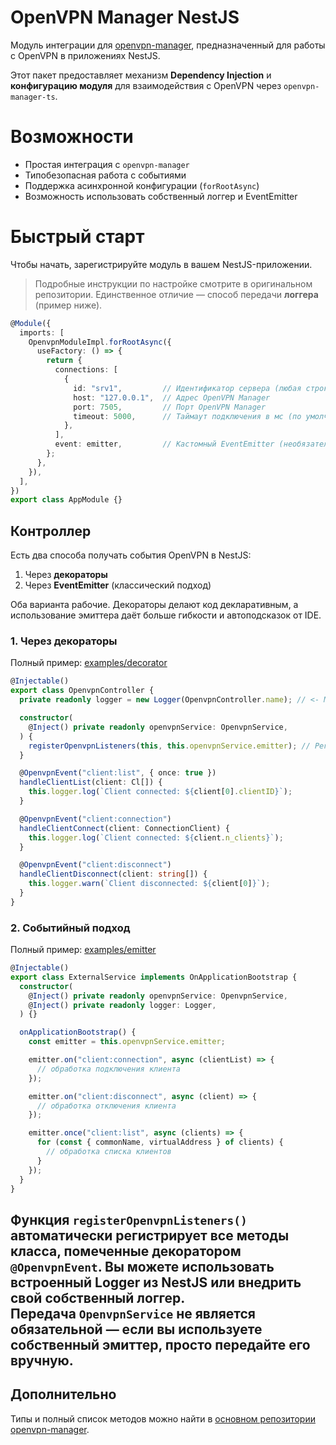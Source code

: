 # OpenVPN Manager NestJS

Модуль интеграции для [openvpn-manager](https://github.com/Leo5878/openvpn-manager), предназначенный для работы с OpenVPN в приложениях NestJS.

Этот пакет предоставляет механизм **Dependency Injection** и **конфигурацию модуля** для взаимодействия с OpenVPN через `openvpn-manager-ts`.


# Возможности

* Простая интеграция с `openvpn-manager`
* Типобезопасная работа с событиями
* Поддержка асинхронной конфигурации (`forRootAsync`)
* Возможность использовать собственный логгер и EventEmitter

# Быстрый старт

Чтобы начать, зарегистрируйте модуль в вашем NestJS-приложении.

> Подробные инструкции по настройке смотрите в оригинальном репозитории.
> Единственное отличие — способ передачи **логгера** (пример ниже).

```ts
@Module({
  imports: [
    OpenvpnModuleImpl.forRootAsync({
      useFactory: () => {
        return {
          connections: [
            {
              id: "srv1",         // Идентификатор сервера (любая строка)
              host: "127.0.0.1",  // Адрес OpenVPN Manager
              port: 7505,         // Порт OpenVPN Manager
              timeout: 5000,      // Таймаут подключения в мс (по умолчанию 5000)
            },
          ],
          event: emitter,         // Кастомный EventEmitter (необязательно)
        };
      },
    }),
  ],
})
export class AppModule {}
```

## Контроллер

Есть два способа получать события OpenVPN в NestJS:

1. Через **декораторы**
2. Через **EventEmitter** (классический подход)

Оба варианта рабочие.
Декораторы делают код декларативным, а использование эмиттера даёт больше гибкости и автоподсказок от IDE.


### 1. Через декораторы

Полный пример: [examples/decorator](examples/decorator)

```ts
@Injectable()
export class OpenvpnController {
  private readonly logger = new Logger(OpenvpnController.name); // <- Можно использовать встроенный логгер Nest.js

  constructor(
    @Inject() private readonly openvpnService: OpenvpnService,
  ) {
    registerOpenvpnListeners(this, this.openvpnService.emitter); // Регистрация слушателей
  }

  @OpenvpnEvent("client:list", { once: true })
  handleClientList(client: Cl[]) {
    this.logger.log(`Client connected: ${client[0].clientID}`);
  }

  @OpenvpnEvent("client:connection")
  handleClientConnect(client: ConnectionClient) {
    this.logger.log(`Client connected: ${client.n_clients}`);
  }

  @OpenvpnEvent("client:disconnect")
  handleClientDisconnect(client: string[]) {
    this.logger.warn(`Client disconnected: ${client[0]}`);
  }
}
```

### 2. Событийный подход

Полный пример: [examples/emitter](examples/emitter)

```ts
@Injectable()
export class ExternalService implements OnApplicationBootstrap {
  constructor(
    @Inject() private readonly openvpnService: OpenvpnService,
    @Inject() private readonly logger: Logger,
  ) {}

  onApplicationBootstrap() {
    const emitter = this.openvpnService.emitter;

    emitter.on("client:connection", async (clientList) => {
      // обработка подключения клиента
    });

    emitter.on("client:disconnect", async (client) => {
      // обработка отключения клиента
    });

    emitter.once("client:list", async (clients) => {
      for (const { commonName, virtualAddress } of clients) {
        // обработка списка клиентов
      }
    });
  }
}
```
Функция `registerOpenvpnListeners()` автоматически регистрирует все методы класса, помеченные декоратором `@OpenvpnEvent`.
Вы можете использовать встроенный Logger из NestJS или внедрить свой собственный логгер.\
Передача `OpenvpnService` не является обязательной — если вы используете собственный эмиттер, просто передайте его вручную.
---
## Дополнительно

Типы и полный список методов можно найти в
[основном репозитории openvpn-manager](https://github.com/Leo5878/openvpn-manager).

